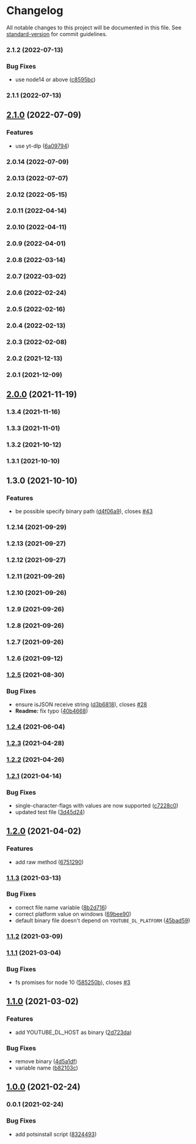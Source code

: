 # Changelog

All notable changes to this project will be documented in this file. See [standard-version](https://github.com/conventional-changelog/standard-version) for commit guidelines.

### 2.1.2 (2022-07-13)


### Bug Fixes

* use node14 or above ([c8595bc](https://github.com/microlinkhq/youtube-dl-exec/commit/c8595bcaf4b68ef74c7c5ed8a7f385e4bdbe0435))

### 2.1.1 (2022-07-13)

## [2.1.0](https://github.com/microlinkhq/youtube-dl-exec/compare/v2.0.14...v2.1.0) (2022-07-09)


### Features

* use yt-dlp ([6a09794](https://github.com/microlinkhq/youtube-dl-exec/commit/6a097940387e863f4d4f59171e4d99cb4e29932c))

### 2.0.14 (2022-07-09)

### 2.0.13 (2022-07-07)

### 2.0.12 (2022-05-15)

### 2.0.11 (2022-04-14)

### 2.0.10 (2022-04-11)

### 2.0.9 (2022-04-01)

### 2.0.8 (2022-03-14)

### 2.0.7 (2022-03-02)

### 2.0.6 (2022-02-24)

### 2.0.5 (2022-02-16)

### 2.0.4 (2022-02-13)

### 2.0.3 (2022-02-08)

### 2.0.2 (2021-12-13)

### 2.0.1 (2021-12-09)

## [2.0.0](https://github.com/microlinkhq/youtube-dl-exec/compare/v1.3.4...v2.0.0) (2021-11-19)

### 1.3.4 (2021-11-16)

### 1.3.3 (2021-11-01)

### 1.3.2 (2021-10-12)

### 1.3.1 (2021-10-10)

## 1.3.0 (2021-10-10)


### Features

* be possible specify binary path ([d4f06a9](https://github.com/microlinkhq/youtube-dl-exec/commit/d4f06a9967c4f654dc532105b74a5669f689bc39)), closes [#43](https://github.com/microlinkhq/youtube-dl-exec/issues/43)

### 1.2.14 (2021-09-29)

### 1.2.13 (2021-09-27)

### 1.2.12 (2021-09-27)

### 1.2.11 (2021-09-26)

### 1.2.10 (2021-09-26)

### 1.2.9 (2021-09-26)

### 1.2.8 (2021-09-26)

### 1.2.7 (2021-09-26)

### 1.2.6 (2021-09-12)

### [1.2.5](https://github.com/microlinkhq/youtube-dl-exec/compare/v1.2.4...v1.2.5) (2021-08-30)


### Bug Fixes

* ensure isJSON receive string  ([d3b6818](https://github.com/microlinkhq/youtube-dl-exec/commit/d3b6818feb4b5917cf1d5d49673a3a6db26bdf49)), closes [#28](https://github.com/microlinkhq/youtube-dl-exec/issues/28)
* **Readme:** fix typo ([40b4668](https://github.com/microlinkhq/youtube-dl-exec/commit/40b4668d3c5319cce9ae674bc4cfa8d40cebf634))

### [1.2.4](https://github.com/microlinkhq/youtube-dl-exec/compare/v1.2.3...v1.2.4) (2021-06-04)

### [1.2.3](https://github.com/microlinkhq/youtube-dl-exec/compare/v1.2.2...v1.2.3) (2021-04-28)

### [1.2.2](https://github.com/microlinkhq/youtube-dl-exec/compare/v1.2.1...v1.2.2) (2021-04-26)

### [1.2.1](https://github.com/microlinkhq/youtube-dl-exec/compare/v1.2.0...v1.2.1) (2021-04-14)


### Bug Fixes

* single-character-flags with values are now supported ([c7228c0](https://github.com/microlinkhq/youtube-dl-exec/commit/c7228c0e0464bd8aa9753043a5f88b6a76eb826e))
* updated test file ([3d45d24](https://github.com/microlinkhq/youtube-dl-exec/commit/3d45d248165c6fcc4c06f2195e6e911199163966))

## [1.2.0](https://github.com/microlinkhq/youtube-dl-exec/compare/v1.1.3...v1.2.0) (2021-04-02)


### Features

* add raw method ([6751290](https://github.com/microlinkhq/youtube-dl-exec/commit/6751290e306a86d469c160e419ddda3fa3d7ac14))

### [1.1.3](https://github.com/microlinkhq/youtube-dl-exec/compare/v1.1.2...v1.1.3) (2021-03-13)


### Bug Fixes

* correct file name variable ([8b2d716](https://github.com/microlinkhq/youtube-dl-exec/commit/8b2d716f1c4a6bfd8ed8de9429bca4fc691ce967))
* correct platform value on windows ([69bee90](https://github.com/microlinkhq/youtube-dl-exec/commit/69bee904bdd86cc89afae8458dbeed5d62f4b4c3))
* default binary file doesn't depend on `YOUTUBE_DL_PLATFORM` ([45bad59](https://github.com/microlinkhq/youtube-dl-exec/commit/45bad5964f03bd7490ac9cdc0b9694397cc257d7))

### [1.1.2](https://github.com/microlinkhq/youtube-dl-exec/compare/v1.1.1...v1.1.2) (2021-03-09)

### [1.1.1](https://github.com/microlinkhq/youtube-dl-exec/compare/v1.1.0...v1.1.1) (2021-03-04)


### Bug Fixes

* fs promises for node 10 ([585250b](https://github.com/microlinkhq/youtube-dl-exec/commit/585250bcc0a65059db02fe16531330d92885eac7)), closes [#3](https://github.com/microlinkhq/youtube-dl-exec/issues/3)

## [1.1.0](https://github.com/microlinkhq/youtube-dl-exec/compare/v1.0.0...v1.1.0) (2021-03-02)


### Features

* add YOUTUBE_DL_HOST as binary ([2d723da](https://github.com/microlinkhq/youtube-dl-exec/commit/2d723da9c78493d7d6032b87b7aab6f0d09bfdf8))


### Bug Fixes

* remove binary ([4d5a1df](https://github.com/microlinkhq/youtube-dl-exec/commit/4d5a1dfad3bab3e16c209d9ee80797d5e06be81b))
* variable name ([b82103c](https://github.com/microlinkhq/youtube-dl-exec/commit/b82103cc070ad84879e4d7559ee044fd4e7591f6))

## [1.0.0](https://github.com/microlinkhq/youtube-dl-exec/compare/v0.0.1...v1.0.0) (2021-02-24)

### 0.0.1 (2021-02-24)


### Bug Fixes

* add potsinstall script ([8324493](https://github.com/microlinkhq/youtube-dl-exec/commit/8324493550cfc85799fdd5046396f5b2a987f148))
